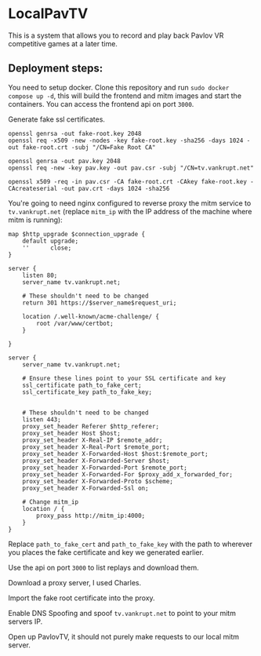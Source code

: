 # LocalPavTV

This is a system that allows you to record and play back Pavlov VR competitive games at a later time.

## Deployment steps:

You need to setup docker.
Clone this repository and run ``sudo docker compose up -d``, this will build the frontend and mitm images and start the containers.
You can access the frontend api on port ``3000``.

Generate fake ssl certificates.

```
openssl genrsa -out fake-root.key 2048
openssl req -x509 -new -nodes -key fake-root.key -sha256 -days 1024 -out fake-root.crt -subj "/CN=Fake Root CA"

openssl genrsa -out pav.key 2048
openssl req -new -key pav.key -out pav.csr -subj "/CN=tv.vankrupt.net"

openssl x509 -req -in pav.csr -CA fake-root.crt -CAkey fake-root.key -CAcreateserial -out pav.crt -days 1024 -sha256
```

You're going to need nginx configured to reverse proxy the mitm service to ``tv.vankrupt.net`` (replace ``mitm_ip`` with the IP address of the machine where mitm is running):
```
map $http_upgrade $connection_upgrade {
    default upgrade;
    ''      close;
}

server {
    listen 80;
    server_name tv.vankrupt.net;

    # These shouldn't need to be changed
    return 301 https://$server_name$request_uri;
    
    location /.well-known/acme-challenge/ {
        root /var/www/certbot;
    }

}

server {
    server_name tv.vankrupt.net;

    # Ensure these lines point to your SSL certificate and key
    ssl_certificate path_to_fake_cert;
    ssl_certificate_key path_to_fake_key;


    # These shouldn't need to be changed
    listen 443;
    proxy_set_header Referer $http_referer;
    proxy_set_header Host $host;
    proxy_set_header X-Real-IP $remote_addr;
    proxy_set_header X-Real-Port $remote_port;
    proxy_set_header X-Forwarded-Host $host:$remote_port;
    proxy_set_header X-Forwarded-Server $host;
    proxy_set_header X-Forwarded-Port $remote_port;
    proxy_set_header X-Forwarded-For $proxy_add_x_forwarded_for;
    proxy_set_header X-Forwarded-Proto $scheme;
    proxy_set_header X-Forwarded-Ssl on;
    
    # Change mitm_ip
    location / {
        proxy_pass http://mitm_ip:4000;
    }
}
```

Replace ``path_to_fake_cert`` and ``path_to_fake_key`` with the path to wherever you places the fake certificate and key we generated earlier.

Use the api on port ``3000`` to list replays and download them.

Download a proxy server, I used Charles.

Import the fake root certificate into the proxy.

Enable DNS Spoofing and spoof ``tv.vankrupt.net`` to point to your mitm servers IP.

Open up PavlovTV, it should not purely make requests to our local mitm server.



